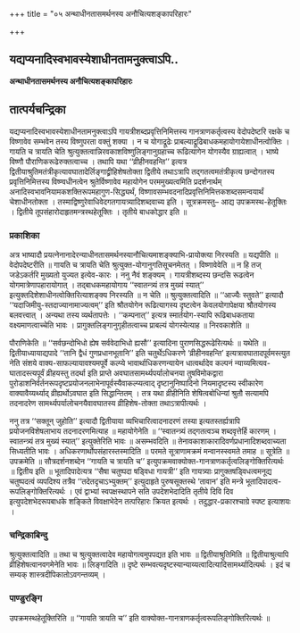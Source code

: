 +++
title = "०५ अन्थाधीनतासमर्थनस्य अनौचित्यशङ्कापरिहारः"

+++


## यद्यप्यनादिस्वभावस्येशाधीनतामनुक्त्वाऽपि..

**अन्थाधीनतासमर्थनस्य अनौचित्यशङ्कापरिहारः**

## **तात्पर्यचन्द्रिका**

यद्यप्यनादिस्वभावस्येशाधीनतामनुक्त्वाऽपि गायत्रीशब्दप्रवृत्तिनिमित्तस्य गानत्राणकर्तृत्वस्य वेदोपदेष्टरि रक्षके च विष्णावेव सम्भवेन तस्य विष्णुपरता वक्तुं शक्या । न च योगाद्रूढेः प्राबल्याद्रूढिबाधकमहायोगायेशाधीनत्वोक्तिः । गायति च त्रायति चेति श्रुत्युक्तत्वान्निरवकाशविष्णुलिङ्गानुग्रहाच्च रूढित्यागेन योगस्यैव ग्राह्यत्वात् । भाष्ये विष्णौ पौराणिकरूढेरुक्तत्वाच्च । तथापि यथा ‘‘व्रीहीनवहन्ति’’ इत्यत्र द्वितीयाश्रुतिमतंत्रीकृत्यावघातादेर्लिङ्गाद्व्रीहिशेषतोक्ता द्वितीये तथाऽत्रापि तद्गतत्वमतंत्रीकृत्य छन्दोगतस्य प्रवृत्तिनिमित्तस्य विष्ण्वधीनत्वेन श्रुतेर्विष्णावेव महायोगेन परममुख्यत्वमिति प्रदर्शनार्थम् अनादिस्वभावनियामकशक्तिरूपमहागुण-सिद्ध्यर्थं, विष्णावसम्भवदनादिप्रवृत्तिनिमित्तकशब्दसमन्वयार्थं चेशाधीनतोक्ता । तस्माद्विष्णुरेवाधिवेदगतगायत्र्यादिशब्दवाच्य इति । सूत्रक्रमस्तु– आद्य उपक्रमस्थ-हेतूक्तिः । द्वितीये तूपसंहारोदाहृतमन्त्रस्थहेतूक्तिः । तृतीये बाधकोद्धार इति ॥

### **प्रकाशिका**

अत्र भाष्यादौ प्रयत्नेनानादेरन्याधीनतासमर्थनस्यानौचित्यमाशङ्क्याभि-प्रायोक्त्या निरस्यति ॥ यद्यपीति ॥ वेदोपदेष्टरीति ॥ गायति च त्रायति चेति श्रुत्युक्त-योगानुगतिसूचनमेतत् । विष्णावेवेति ॥ न हि तज् जडेऽकर्तरि मुख्यतो युज्यत इत्येव-कारः । ननु नैवं शङ्क्यम् । गायत्रीशब्दस्य छन्दसि रूढत्वेन योगमात्रेणापहारायोगात् । तद्बाधकमहायोगाय ‘‘स्वातन्त्र्यं तत्र मुख्यं स्यात्’’ इत्युक्तदिशेशाधीनत्वोक्तिरित्याशङ्क्य निरस्यति ॥ न चेति ॥ श्रुत्युक्तत्वादिति ॥ ‘‘आज्यैः स्तुवते’’ इत्यादौ ‘‘यदाजिमीयु-स्तदाज्यानामाज्यत्वम्’’ इति श्रौतयोगेन रूढित्यागस्य दृष्टत्वेन केवलयोगापेक्षया श्रौतयोगस्य बलवत्त्वात् । अन्यथा तस्य व्यर्थतापत्तेः । ‘‘कम्पनात्’’ इत्यत्र स्मार्तयोग-स्यापि रूढिबाधकताया वक्ष्यमाणत्वाच्चेति भावः । प्रागुक्तलिङ्गानुगृहीतत्वाच्च प्राबल्यं योगस्येत्याह ॥ निरवकाशेति ॥

पौराणिकेति ॥ ‘‘सर्वछन्दोभिधो ह्येष सर्ववेदाभिधो ह्यसौ’’ इत्यादिना पुराणसिद्धरूढेरित्यर्थः ॥ यथेति ॥ द्वितीयाध्यायाद्यपादे ‘‘तानि द्वैधं गुणप्रधानभूतानि’’ इति चतुर्थेऽधिकरणे ‘व्रीहीनवहन्ति’ इत्यत्रावघातादपूर्वमस्त्युत नेति संशये वाक्य-साफल्यायावश्यमपूर्वे कल्प्ये भावार्थाधिकरणन्यायेन धात्वर्थादेव कल्पनं न्याय्यमित्यव-घातादस्त्यपूर्वं व्रीहयस्तु तदर्था इति प्राप्ते अवघातसामर्थ्यपर्यालोचनया तुषविमोकद्वारा पुरोडाशनिर्वर्तनरूपदृष्टप्रयोजनलाभेनापूर्वस्यैवाकल्प्यत्वाद् दृष्टानुनिष्पादिनो नियमादृष्टस्य स्वीकारेण वाक्यावैय्यर्थ्याद् व्रीह्यर्थोऽवघात इति सिद्धान्तितम् । तत्र यथा व्रीहीनिति शेषित्वबोधिन्यां श्रुतौ सत्यामपि तदनादरेण सामर्थ्यपर्यालोचनयैवावघातस्य व्रीहिशेष-तोक्ता तथाऽत्रापीत्यर्थः ।

ननु तत्र ‘‘सक्तून् जुहोति’’ इत्यादौ द्वितीयाया व्यभिचारित्वादनादरणं तस्या इत्यतस्तर्ह्यत्रापि प्रयोजनविशेषलाभाय तदनादरणमित्याह ॥ महायोगेनेति ॥ ‘‘स्वातन्त्र्यं तद्गतत्वञ्च शब्दवृत्तेर्हि कारणम् । स्वातन्त्र्यं तत्र मुख्यं स्यात्’’ इत्युक्तेरिति भावः ॥ असम्भवदिति ॥ तेनावकाशाकारादिवर्णप्रधानादिशब्दवाच्यता सिध्यतीति भावः । अधिकरणार्थोपसंहारस्तस्मादिति ॥ परमते सूत्राणामक्रमं मन्वानस्स्वमते तमाह ॥ सूत्रेति ॥ उपक्रमेति ॥ सौत्रदर्शनशब्देन ‘‘गायति च त्रायति च’’ इत्युपक्रमवाक्योक्त-गानत्राणकर्तृत्वलिङ्गोक्तिरित्यर्थः ॥ द्वितीय इति ॥ भूतादिपादेत्यत्र ‘‘सैषा चतुष्पदा षड्विधा गायत्री’’ इति गायत्र्याः प्रागुक्तषड्विधत्वमनूद्य चतुष्पदत्वं व्यपदिश्य तत्रैव ‘‘तदेतदृचाऽभ्युक्तम्’’ इत्युदाहृते पुरुषसूक्तस्थे ‘तावान’ इति मन्त्रे भूतादिपादत्व-रूपलिङ्गोक्तिरित्यर्थः । एवं द्वाभ्यां स्वपक्षस्थापने सति उपदेशभेदादिति तृतीये दिवि दिव इत्युपदेशभेदरूपबाधके शङ्किते विवक्षाभेदेन तत्परिहारः क्रियत इत्यर्थः । तदुद्धार-प्रकारश्चाग्रे स्पष्ट इत्याशयः ।

### **चन्द्रिकाबिन्दु**

श्रुत्युक्तत्वादिति ॥ तथा च श्रुत्युक्तत्वादेव महायोगत्वमुपपद्यत इति भावः ॥ द्वितीयाश्रुतिमिति ॥ द्वितीयाश्रुत्यापि व्रीहिशेषत्वानवगमेनेति भावः ॥ लिङ्गादिति ॥ दृष्टे सम्भवत्यदृष्टस्यान्याय्यत्वादित्यादिसामर्थ्यादित्यर्थः । इदं च सम्यक् शास्त्रदीपिकातोऽवगन्तव्यम् ।

### **पाण्डुरङ्गि**

उपक्रमस्थहेतूक्तिरिति ॥ ‘‘गायति त्रायति च’’ इति वाक्योक्त-गानत्राणकर्तृत्वरूपलिङ्गोक्तिरित्यर्थः ॥

